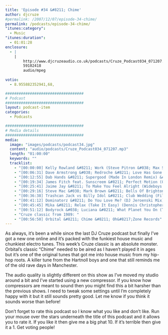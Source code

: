 ```yaml
---
title: 'Episode #34 &#8211; Chime'
author: djcruze
#permalink: /2007/12/07/episode-34-chime/
permalink: /podcasts/episode-34-chime/
"itunes:category":
  - Music
"itunes:duration":
  - 01:01:28
enclosure:
  - |
    |
        http://www.djcruzeaudio.co.uk/podcasts/Cruze_Podcast034_071207.mp3
        59102418
        audio/mpeg
        
votio:
  - 8.955882352941,68,

###################################
# Podcast
###################################
layout: podcast-item
categories:
  - Podcasts

###################################
# Media details
###################################
media:
  image: "images/podcasts/podcast34.jpg"
  content: "audio/podcasts/Cruze_Podcast034_071207.mp3"
  length: "01:00:00"
  keywords: ""
  tracklist:
    - "[00:00:00] Kelly Rowland &#8211; Work (Steve Pitron &#038; Max Sanna Extended Remix) &#8211; RCA"
    - "[00:06:31] Dave Armstrong &#038; Redroche &#8211; Love Has Gone (Wez Clarke Remix) &#8211; Hed Kandi"
    - "[00:12:55] Dab Hands &#8211; Supergood (Made In London Remix) &#8211; Gusto"
    - "[00:19:34] James Fitch feat. Sunscreem &#8211; Perfect Motion (Original Mix) &#8211; Cayenne Recordings"
    - "[00:25:41] Jaime Jay &#8211; To Make You Feel Alright (Wideboys Smash N Grab Dub Mix) &#8211; White"
    - "[00:29:16] Steve Mac &#038; Mark Brown &#8211; Bells Of Brighton &#8211; CR2 Records"
    - "[00:36:38] Trashcan Jack vs Billy Idol &#8211; Club Wedding (Filthy Rich Dub) &#8211; Frenetic"
    - "[00:41:12] Dominatorz &#8211; Do You Love Me? (DJ Jeroenski Mix) &#8211; Loaded"
    - "[00:45:45] Mika &#8211; Relax (Take It Easy) (Dennis Christopher Remix) &#8211; Casablanca"
    - "[00:51:12] Bodyrock &#038; Luciana &#8211; What Planet You On (The Slacksons Mix) &#8211; Phonetic"
    - "Cruze classic from 1989: "
    - "[00:56:50] Orbital &#8211; Chime &#8211; Oh&#8217;Zone Records"
---
```

As always, it&#8217;s been a while since the last DJ Cruze podcast but finally I&#8217;ve got a new one online and it&#8217;s packed with the funkiest house music and chunkiest electro tunes. This week&#8217;s Cruze classic is an absolute monster. Orbital&#8217;s classic &#8220;Chime&#8221; needed to be aired as I haven&#8217;t played it in ages but it&#8217;s one of the original tunes that got me into house music from my hip-hop roots. A killer tune from the Hartnoll boys and one that still reminds me of the old rave days in Manchester.

The audio quality is slightly different on this show as I&#8217;ve moved my studio around a bit and I&#8217;ve started using a new compressor. If you know how compressors are meant to sound then you might find this a bit harsher than the previous shows. I need to tweak some settings until I&#8217;m completely happy with it but it still sounds pretty good. Let me know if you think it sounds worse than before!


Don&#8217;t forget to rate this podcast so I know what you like and don&#8217;t like. Run your mouse over the stars underneath the title of this podcast and it allows you to rate it. If you like it then give me a big phat 10. If it&#8217;s terrible then give it a 1. Get voting people!

 [1]: http://www.djcruze.co.uk/cms/wp-content/DownloadButton.gif
 [2]: http://www.djcruzeaudio.co.uk/podcasts/Cruze_Podcast034_071207.mp3